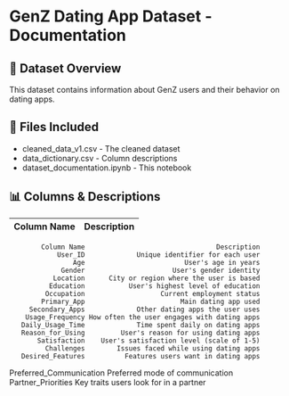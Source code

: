 
# GenZ Dating App Dataset - Documentation

## 📌 Dataset Overview
This dataset contains information about GenZ users and their behavior on dating apps.

## 📂 Files Included
- cleaned_data_v1.csv - The cleaned dataset
- data_dictionary.csv - Column descriptions
- dataset_documentation.ipynb - This notebook

## 📊 Columns & Descriptions
| Column Name | Description |
|-------------|-------------|
            Column Name                                 Description
                User_ID             Unique identifier for each user
                    Age                         User's age in years
                 Gender                      User's gender identity
               Location      City or region where the user is based
              Education           User's highest level of education
             Occupation                   Current employment status
            Primary_App                        Main dating app used
         Secondary_Apps             Other dating apps the user uses
        Usage_Frequency How often the user engages with dating apps
       Daily_Usage_Time             Time spent daily on dating apps
       Reason_for_Using         User's reason for using dating apps
           Satisfaction    User's satisfaction level (scale of 1-5)
             Challenges        Issues faced while using dating apps
       Desired_Features          Features users want in dating apps
Preferred_Communication             Preferred mode of communication
     Partner_Priorities      Key traits users look for in a partner
